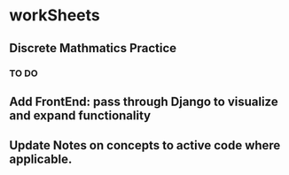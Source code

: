 # workSheets

## Discrete Mathmatics Practice 

### TO DO 
## Add FrontEnd: pass through Django to visualize and expand functionality
## Update Notes on concepts to active code where applicable.